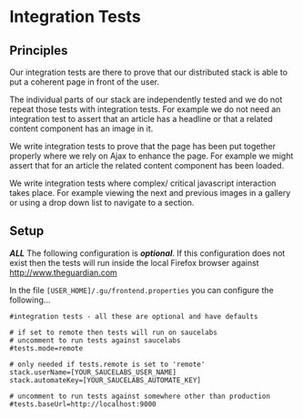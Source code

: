 Integration Tests
=================

Principles
----------

Our integration tests are there to prove that our distributed stack is able to put a coherent page in front of the user.

The individual parts of our stack are independently tested and we do not repeat those tests with integration tests. For 
 example we do not need an integration test to assert that an article has a headline or that a related content component
 has an image in it.
  
We write integration tests to prove that the page has been put together properly where we rely on Ajax to enhance the 
 page. For example we might assert that for an article the related content component has been loaded.
 
We write integration tests where complex/ critical javascript interaction takes place. For example viewing the next and
 previous images in a gallery or using a drop down list to navigate to a section.
 
Setup
-----

***ALL*** The following configuration is ***optional***. If this configuration does not exist then the tests will run 
 inside the local Firefox browser against http://www.theguardian.com
 
In the file `[USER_HOME]/.gu/frontend.properties` you can configure the following...

    #integration tests - all these are optional and have defaults
    
    # if set to remote then tests will run on saucelabs
    # uncomment to run tests against saucelabs
    #tests.mode=remote
        
    # only needed if tests.remote is set to 'remote'
    stack.userName=[YOUR_SAUCELABS_USER_NAME]
    stack.automateKey=[YOUR_SAUCELABS_AUTOMATE_KEY]
    
    # uncomment to run tests against somewhere other than production
    #tests.baseUrl=http://localhost:9000